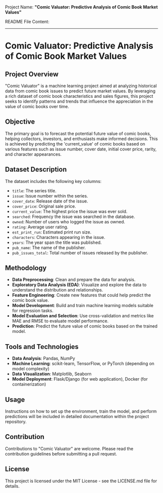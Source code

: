 Project Name: **"Comic Valuator: Predictive Analysis of Comic Book Market Values"**

README File Content:

---

# Comic Valuator: Predictive Analysis of Comic Book Market Values

## Project Overview
"Comic Valuator" is a machine learning project aimed at analyzing historical data from comic book issues to predict future market values. By leveraging a rich dataset of comic book characteristics and sales figures, this project seeks to identify patterns and trends that influence the appreciation in the value of comic books over time.

## Objective
The primary goal is to forecast the potential future value of comic books, helping collectors, investors, and enthusiasts make informed decisions. This is achieved by predicting the 'current_value' of comic books based on various features such as issue number, cover date, initial cover price, rarity, and character appearances.

## Dataset Description
The dataset includes the following key columns:
- `title`: The series title.
- `issue`: Issue number within the series.
- `cover_date`: Release date of the issue.
- `cover_price`: Original sale price.
- `current_value`: The highest price the issue was ever sold.
- `searched`: Frequency the issue was searched in the database.
- `owned`: Number of users who logged the issue as owned.
- `rating`: Average user rating.
- `est_print_run`: Estimated print run size.
- `characters`: Characters appearing in the issue.
- `years`: The year span the title was published.
- `pub_name`: The name of the publisher.
- `pub_issues_total`: Total number of issues released by the publisher.

## Methodology
- **Data Preprocessing**: Clean and prepare the data for analysis.
- **Exploratory Data Analysis (EDA)**: Visualize and explore the data to understand the distribution and relationships.
- **Feature Engineering**: Create new features that could help predict the comic book value.
- **Model Development**: Build and train machine learning models suitable for regression tasks.
- **Model Evaluation and Selection**: Use cross-validation and metrics like MAE and RMSE to evaluate model performance.
- **Prediction**: Predict the future value of comic books based on the trained model.

## Tools and Technologies
- **Data Analysis**: Pandas, NumPy
- **Machine Learning**: scikit-learn, TensorFlow, or PyTorch (depending on model complexity)
- **Data Visualization**: Matplotlib, Seaborn
- **Model Deployment**: Flask/Django (for web application), Docker (for containerization)

## Usage
Instructions on how to set up the environment, train the model, and perform predictions will be included in detailed documentation within the project repository.

## Contribution
Contributions to "Comic Valuator" are welcome. Please read the contribution guidelines before submitting a pull request.

## License
This project is licensed under the MIT License - see the LICENSE.md file for details.

